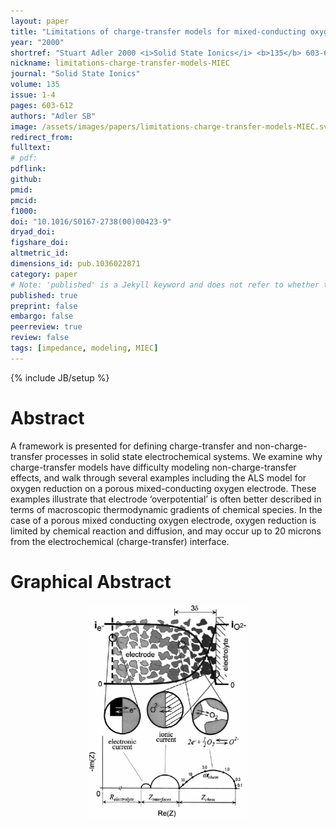 ```yaml
---
layout: paper
title: "Limitations of charge-transfer models for mixed-conducting oxygen electrodes"
year: "2000"
shortref: "Stuart Adler 2000 <i>Solid State Ionics</i> <b>135</b> 603-612"
nickname: limitations-charge-transfer-models-MIEC
journal: "Solid State Ionics"
volume: 135
issue: 1-4
pages: 603-612
authors: "Adler SB"
image: /assets/images/papers/limitations-charge-transfer-models-MIEC.svg
redirect_from: 
fulltext: 
# pdf: 
pdflink: 
github: 
pmid: 
pmcid: 
f1000: 
doi: "10.1016/S0167-2738(00)00423-9"
dryad_doi:
figshare_doi: 
altmetric_id: 
dimensions_id: pub.1036022871
category: paper
# Note: 'published' is a Jekyll keyword and does not refer to whether the paper is published, but rather to whether this Markdown should be part of the rendered site.
published: true
preprint: false
embargo: false
peerreview: true
review: false
tags: [impedance, modeling, MIEC]
---
```

{% include JB/setup %}

# Abstract 

A framework is presented for defining charge-transfer and non-charge-transfer processes in solid state electrochemical systems. We examine why charge-transfer
 models have difficulty modeling non-charge-transfer effects, and walk through several examples including the ALS model for oxygen reduction on a porous
 mixed-conducting oxygen electrode. These examples illustrate that electrode ‘overpotential’ is often better described in terms of macroscopic thermodynamic gradients 
 of chemical species. In the case of a porous mixed conducting oxygen electrode, oxygen reduction is limited by chemical reaction and diffusion, and may occur up to
 20 microns from the electrochemical (charge-transfer) interface.

# Graphical Abstract

<p align="center">
<img src="/assets/images/papers/limitations-charge-transfer-models-MIEC.svg" width="50%">
</p>
